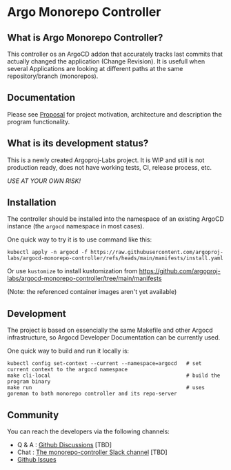 # Argo Monorepo Controller

## What is Argo Monorepo Controller?

This controller os an ArgoCD addon that accurately tracks last commits
that actually changed the application (Change Revision). It is 
usefull when several Applications are looking at different paths at the same
repository/branch (monorepos). 

## Documentation

Please see [Proposal](https://github.com/argoproj-labs/argocd-monorepo-controller/blob/main/docs/monorepo_controller_proposal.md)  for project motivation, architecture 
and description the program functionality.

## What is its development status?

This is a newly created Argoproj-Labs project. It is WIP and still is
not production ready, does not have working tests, CI, release
process, etc.

_USE AT YOUR OWN RISK!_

## Installation

The controller should be installed into the namespace of an
existing ArgoCD instance (the `argocd` namespace  in most cases).

One quick way to try it is to use command like this:
```
kubectl apply -n argocd -f https://raw.githubusercontent.com/argoproj-labs/argocd-monorepo-controller/refs/heads/main/manifests/install.yaml
```

Or use `kustomize` to install kustomization from
https://github.com/argoproj-labs/argocd-monorepo-controller/tree/main/manifests

(Note: the referenced container images aren't yet available)


## Development 

The project is based on essencially the same Makefile and other 
Argocd infrastructure, so Argocd Developer Documentation 
can be currently used.

One quick way to build and run it locally is:

```
kubectl config set-context --current --namespace=argocd   # set current context to the argocd namespace
make cli-local                                            # build the program binary
make run                                                  # uses goreman to both monorepo controller and its repo-server
```


## Community

 You can reach the developers via the following channels:

* Q & A : [Github Discussions](https://github.com/argoproj-labs/argocd-monorepo-controller/discussions)  [TBD]
* Chat : [The monorepo-controller Slack channel](https://argoproj.github.io/community/join-slack)  [TBD]
* [Github Issues](https://github.com/argoproj-labs/argocd-monorepo-controller/issues)

